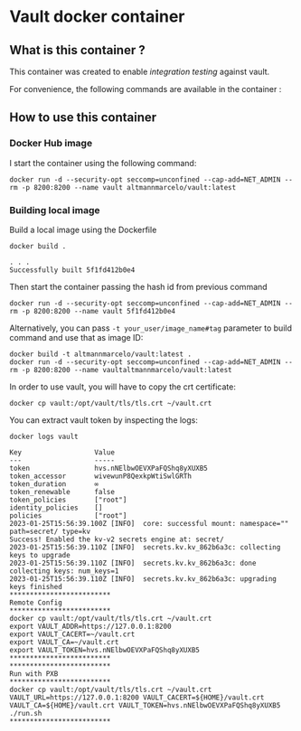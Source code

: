 # Vault docker container

## What is this container ?

This container was created to enable *integration testing* against vault.


For convenience, the following commands are available in the container :

## How to use this container

### Docker Hub image
I start the container using the following command:


```
docker run -d --security-opt seccomp=unconfined --cap-add=NET_ADMIN --rm -p 8200:8200 --name vault altmannmarcelo/vault:latest
```


### Building local image

Build a local image using the Dockerfile

```
docker build .

. . .
Successfully built 5f1fd412b0e4

```

Then start the container passing the hash id from previous command

```
docker run -d --security-opt seccomp=unconfined --cap-add=NET_ADMIN --rm -p 8200:8200 --name vault 5f1fd412b0e4
```

Alternatively, you can pass `-t your_user/image_name#tag` parameter to build command and use that as image ID:

```
docker build -t altmannmarcelo/vault:latest .
docker run -d --security-opt seccomp=unconfined --cap-add=NET_ADMIN --rm -p 8200:8200 --name vaultaltmannmarcelo/vault:latest
```

In order to use vault, you will have to copy the crt certificate:


```
docker cp vault:/opt/vault/tls/tls.crt ~/vault.crt
```

You can extract vault token by inspecting the logs:

```
docker logs vault

Key                  Value
---                  -----
token                hvs.nNElbwOEVXPaFQShq8yXUXB5
token_accessor       wivewunP8QexkpWtiSwlGRTh
token_duration       ∞
token_renewable      false
token_policies       ["root"]
identity_policies    []
policies             ["root"]
2023-01-25T15:56:39.100Z [INFO]  core: successful mount: namespace="" path=secret/ type=kv
Success! Enabled the kv-v2 secrets engine at: secret/
2023-01-25T15:56:39.110Z [INFO]  secrets.kv.kv_862b6a3c: collecting keys to upgrade
2023-01-25T15:56:39.110Z [INFO]  secrets.kv.kv_862b6a3c: done collecting keys: num_keys=1
2023-01-25T15:56:39.110Z [INFO]  secrets.kv.kv_862b6a3c: upgrading keys finished
*************************
Remote Config
*************************
docker cp vault:/opt/vault/tls/tls.crt ~/vault.crt
export VAULT_ADDR=https://127.0.0.1:8200
export VAULT_CACERT=~/vault.crt
export VAULT_CA=~/vault.crt
export VAULT_TOKEN=hvs.nNElbwOEVXPaFQShq8yXUXB5
*************************
*************************
Run with PXB
*************************
docker cp vault:/opt/vault/tls/tls.crt ~/vault.crt
VAULT_URL=https://127.0.0.1:8200 VAULT_CACERT=${HOME}/vault.crt VAULT_CA=${HOME}/vault.crt VAULT_TOKEN=hvs.nNElbwOEVXPaFQShq8yXUXB5 ./run.sh
*************************

```
